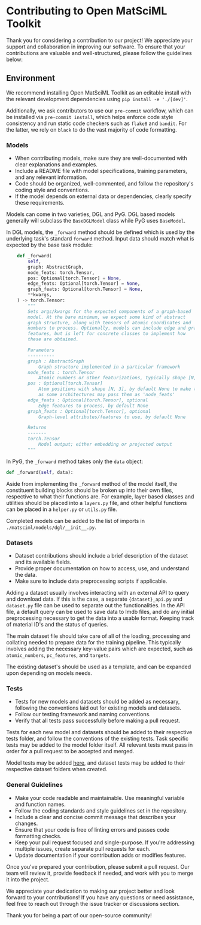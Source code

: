 # Contributing to Open MatSciML Toolkit

Thank you for considering a contribution to our project! We appreciate your support and collaboration in improving our software. To ensure that your contributions are valuable and well-structured, please follow the guidelines below:

## Environment

We recommend installing Open MatSciML Toolkit as an editable install with the relevant development dependencies using `pip install -e './[dev]'`.

Additionally, we ask contributors to use our `pre-commit` workflow, which can be installed via `pre-commit install`, which helps enforce code
style consistency and run static code checkers such as `flake8` and `bandit`. For the latter, we rely on `black` to do the vast majority
of code formatting.

### Models
- When contributing models, make sure they are well-documented with clear explanations and examples.
- Include a README file with model specifications, training parameters, and any relevant information.
- Code should be organized, well-commented, and follow the repository's coding style and conventions.
- If the model depends on external data or dependencies, clearly specify these requirements.

Models can come in two varieties, DGL and PyG. DGL based models generally will subclass the `BaseDGLModel` class while PyG uses `BaseModel`. 

In DGL models, the `_forward` method should be defined which is used by the underlying task's standard `forward` method. Input data should match what is expected by the base task module:
```python
    def _forward(
        self,
        graph: AbstractGraph,
        node_feats: torch.Tensor,
        pos: Optional[torch.Tensor] = None,
        edge_feats: Optional[torch.Tensor] = None,
        graph_feats: Optional[torch.Tensor] = None,
        **kwargs,
    ) -> torch.Tensor:
        """
        Sets args/kwargs for the expected components of a graph-based
        model. At the bare minimum, we expect some kind of abstract
        graph structure, along with tensors of atomic coordinates and
        numbers to process. Optionally, models can include edge and graph
        features, but is left for concrete classes to implement how
        these are obtained.

        Parameters
        ----------
        graph : AbstractGraph
            Graph structure implemented in a particular framework
        node_feats : torch.Tensor
            Atomic numbers or other featurizations, typically shape [N, ...] for N nuclei
        pos : Optional[torch.Tensor]
            Atom positions with shape [N, 3], by default None to make this optional
            as some architectures may pass them as 'node_feats'
        edge_feats : Optional[torch.Tensor], optional
            Edge features to process, by default None
        graph_feats : Optional[torch.Tensor], optional
            Graph-level attributes/features to use, by default None

        Returns
        -------
        torch.Tensor
            Model output; either embedding or projected output
        """
```

In PyG, the `_forward` method takes only the `data` object:
```python
def _forward(self, data):
```

Aside from implementing the `_forward` method of the model itself, the constituent building blocks should be broken up into their own files, respective to what their functions are. For example, layer based classes and utilities should be placed into a `layers.py` file, and other helpful functions can be placed in a `helper.py` or `utils.py` file. 

Completed models can be added to the list of imports in `./matsciml/models/dgl/__init__.py`.

### Datasets
- Dataset contributions should include a brief description of the dataset and its available fields.
- Provide proper documentation on how to access, use, and understand the data.
- Make sure to include data preprocessing scripts if applicable.

Adding a dataset usually involves interacting with an external API to query and download data. If this is the case, a separate `{dataset}_api.py` and `dataset.py` file can be used to separate out the functionalities. In the API file, a default query can be used to save data to lmdb files, and do any initial preprocessing necessary to get the data into a usable format. Keeping track of material ID's and the status of queries. 

The main dataset file should take care of all of the loading, processing and collating needed to prepare data for the training pipeline. This typically involves adding the necessary key-value pairs which are expected, such as `atomic_numbers`, `pc_features`, and `targets`.

The existing dataset's should be used as a template, and can be expanded upon depending on models needs.


### Tests
- Tests for new models and datasets should be added as necessary, following the conventions laid out for existing models and datasets.
- Follow our testing framework and naming conventions.
- Verify that all tests pass successfully before making a pull request.

Tests for each new model and datasets should be added to their respective tests folder, and follow the conventions of the existing tests. Task specific tests may be added to the model folder itself. All relevant tests must pass in order for a pull request to be accepted and merged. 

Model tests may be added [here](https://github.com/IntelLabs/matsciml/tree/main/matsciml/models/dgl/tests), and dataset tests may be added to their respective dataset folders when created.

### General Guidelines
- Make your code readable and maintainable. Use meaningful variable and function names.
- Follow the coding standards and style guidelines set in the repository.
- Include a clear and concise commit message that describes your changes.
- Ensure that your code is free of linting errors and passes code formatting checks.
- Keep your pull request focused and single-purpose. If you're addressing multiple issues, create separate pull requests for each.
- Update documentation if your contribution adds or modifies features.

Once you've prepared your contribution, please submit a pull request. Our team will review it, provide feedback if needed, and work with you to merge it into the project.

We appreciate your dedication to making our project better and look forward to your contributions! If you have any questions or need assistance, feel free to reach out through the issue tracker or discussions section.

Thank you for being a part of our open-source community!